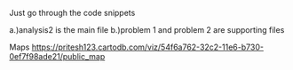 Just go through the code snippets

a.)analysis2 is the main file
b.)problem 1 and problem 2 are supporting files

Maps
https://pritesh123.cartodb.com/viz/54f6a762-32c2-11e6-b730-0ef7f98ade21/public_map


